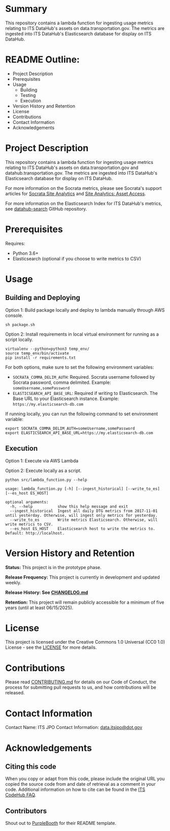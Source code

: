 # Summary

This repository contains a lambda function for ingesting usage metrics relating to ITS DataHub's assets on data.transportation.gov. The metrics are ingested into ITS DataHub's Elasticsearch database for display on ITS DataHub.

# README Outline:
* Project Description
* Prerequisites
* Usage
	* Building
	* Testing
	* Execution
* Version History and Retention
* License
* Contributions
* Contact Information
* Acknowledgements

# Project Description

This repository contains a lambda function for ingesting usage metrics relating to ITS DataHub's assets on data.transportation.gov and datahub.transportation.gov. The metrics are ingested into ITS DataHub's Elasticsearch database for display on ITS DataHub.

For more information on the Socrata metrics, please see Socrata's support articles for [Socrata Site Analytics](https://support.socrata.com/hc/en-us/articles/360045612793-Socrata-Site-Analytics) and [Site Analytics: Asset Access](https://support.socrata.com/hc/en-us/articles/360051223314).

For more information on the Elasticsearch Index for ITS DataHub's metrics, see [datahub-search](https://github.com/usdot-its-jpo-data-portal/datahub-search/) GitHub repository.

# Prerequisites

Requires:
- Python 3.6+
- Elasticsearch (optional if you choose to write metrics to CSV)

# Usage

## Building and Deploying
 
Option 1: Build package locally and deploy to lambda manually through AWS console.
```
sh package.sh
```

Option 2: Install requirements in local virtual environment for running as a script locally.
```
virtualenv --python=python3 temp_env/
source temp_env/bin/activate
pip install -r requirements.txt
```

For both options, make sure to set the following environment variables:

- `SOCRATA_COMMA_DELIM_AUTH`: Required. Socrata username followed by Socrata password, comma delimited. Example: `someUsername,somePassword`
- `ELASTICSEARCH_API_BASE_URL`: Required if writing to Elasticsearch. The Base URL to your Elasticsearch instance. Example: `https://my.elasticsearch-db.com`

If running locally, you can run the following command to set environment variable:

```
export SOCRATA_COMMA_DELIM_AUTH=someUsername,somePassword
export ELASTICSEARCH_API_BASE_URL=https://my.elasticsearch-db.com
```

## Execution

Option 1: Execute via AWS Lambda

Option 2: Execute locally as a script.
```
python src/lambda_function.py --help

usage: lambda_function.py [-h] [--ingest_historical] [--write_to_es] [--es_host ES_HOST]

optional arguments:
  -h, --help           show this help message and exit
  --ingest_historical  Ingest all daily DTG metrics from 2017-11-01 until yesterday. Otherwise, will ingest only metrics for yesterday.
  --write_to_es        Write metrics Elasticsearch. Otherwise, will write metrics to CSV.
  --es_host ES_HOST    Elasticsearch host to write the metrics to. Default: http://localhost.
```

# Version History and Retention

**Status:** This project is in the prototype phase.

**Release Frequency:** This project is currently in development and updated weekly.

**Release History: See [CHANGELOG.md](CHANGELOG.md)**

**Retention:** This project will remain publicly accessible for a minimum of five years (until at least 06/15/2025).

# License

This project is licensed under the Creative Commons 1.0 Universal (CC0 1.0) License - see the [LICENSE](https://github.com/usdot-jpo-codehub/codehub-readme-template/blob/master/LICENSE) for more details. 

# Contributions
Please read [CONTRIBUTING.md](CONTRIBUTING.md) for details on our Code of Conduct, the process for submitting pull requests to us, and how contributions will be released.

# Contact Information

Contact Name: ITS JPO
Contact Information: data.itsjpo@dot.gov

# Acknowledgements

## Citing this code

When you copy or adapt from this code, please include the original URL you copied the source code from and date of retrieval as a comment in your code. Additional information on how to cite can be found in the [ITS CodeHub FAQ](https://its.dot.gov/code/#/faqs).

## Contributors
Shout out to [PurpleBooth](https://gist.github.com/PurpleBooth/109311bb0361f32d87a2) for their README template.
